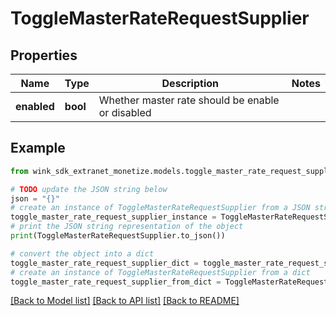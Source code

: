 # ToggleMasterRateRequestSupplier


## Properties

Name | Type | Description | Notes
------------ | ------------- | ------------- | -------------
**enabled** | **bool** | Whether master rate should be enable or disabled | 

## Example

```python
from wink_sdk_extranet_monetize.models.toggle_master_rate_request_supplier import ToggleMasterRateRequestSupplier

# TODO update the JSON string below
json = "{}"
# create an instance of ToggleMasterRateRequestSupplier from a JSON string
toggle_master_rate_request_supplier_instance = ToggleMasterRateRequestSupplier.from_json(json)
# print the JSON string representation of the object
print(ToggleMasterRateRequestSupplier.to_json())

# convert the object into a dict
toggle_master_rate_request_supplier_dict = toggle_master_rate_request_supplier_instance.to_dict()
# create an instance of ToggleMasterRateRequestSupplier from a dict
toggle_master_rate_request_supplier_from_dict = ToggleMasterRateRequestSupplier.from_dict(toggle_master_rate_request_supplier_dict)
```
[[Back to Model list]](../README.md#documentation-for-models) [[Back to API list]](../README.md#documentation-for-api-endpoints) [[Back to README]](../README.md)


